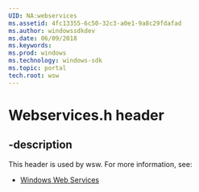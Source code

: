 ```yaml
---
UID: NA:webservices
ms.assetid: 4fc13355-6c50-32c3-a0e1-9a8c29fdafad
ms.author: windowssdkdev
ms.date: 06/09/2018
ms.keywords: 
ms.prod: windows
ms.technology: windows-sdk
ms.topic: portal
tech.root: wsw
---
```


# Webservices.h header


## -description


This header is used by wsw. For more information, see:

- [Windows Web Services](../_wsw/index.md)